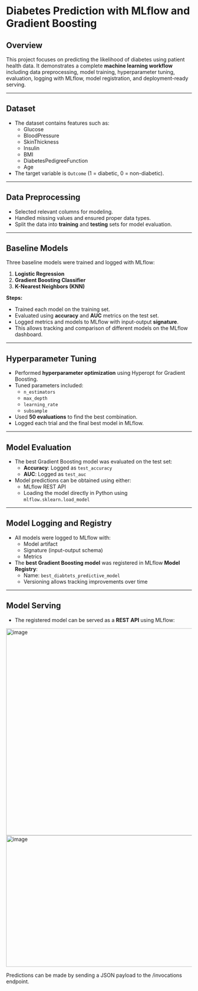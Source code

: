 # Diabetes Prediction with MLflow and Gradient Boosting

## Overview
This project focuses on predicting the likelihood of diabetes using patient health data. It demonstrates a complete **machine learning workflow** including data preprocessing, model training, hyperparameter tuning, evaluation, logging with MLflow, model registration, and deployment-ready serving.

---

## Dataset
- The dataset contains features such as:
  - Glucose
  - BloodPressure
  - SkinThickness
  - Insulin
  - BMI
  - DiabetesPedigreeFunction
  - Age
- The target variable is `Outcome` (1 = diabetic, 0 = non-diabetic).  

---

## Data Preprocessing
- Selected relevant columns for modeling.
- Handled missing values and ensured proper data types.
- Split the data into **training** and **testing** sets for model evaluation.

---

## Baseline Models
Three baseline models were trained and logged with MLflow:
1. **Logistic Regression**
2. **Gradient Boosting Classifier**
3. **K-Nearest Neighbors (KNN)**

**Steps:**
- Trained each model on the training set.
- Evaluated using **accuracy** and **AUC** metrics on the test set.
- Logged metrics and models to MLflow with input-output **signature**.
- This allows tracking and comparison of different models on the MLflow dashboard.

---

## Hyperparameter Tuning
- Performed **hyperparameter optimization** using Hyperopt for Gradient Boosting.
- Tuned parameters included:
  - `n_estimators`
  - `max_depth`
  - `learning_rate`
  - `subsample`
- Used **50 evaluations** to find the best combination.
- Logged each trial and the final best model in MLflow.

---

## Model Evaluation
- The best Gradient Boosting model was evaluated on the test set:
  - **Accuracy**: Logged as `test_accuracy`
  - **AUC**: Logged as `test_auc`
- Model predictions can be obtained using either:
  - MLflow REST API
  - Loading the model directly in Python using `mlflow.sklearn.load_model`

---

## Model Logging and Registry
- All models were logged to MLflow with:
  - Model artifact
  - Signature (input-output schema)
  - Metrics
- The **best Gradient Boosting model** was registered in MLflow **Model Registry**:
  - Name: `best_diabtets_predictive_model`
  - Versioning allows tracking improvements over time

---

## Model Serving
- The registered model can be served as a **REST API** using MLflow:

<img width="1910" height="560" alt="image" src="https://github.com/user-attachments/assets/7a4fa92c-28d7-433a-a16e-c419e46cc717" />

<img width="1907" height="356" alt="image" src="https://github.com/user-attachments/assets/ab20b52f-2b3d-4cca-bfe8-97ffa63a90e8" />

Predictions can be made by sending a JSON payload to the /invocations endpoint.




